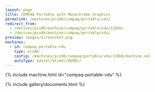 ```yaml
---
layout: page
title: COMPAQ Portable with Monochrome Graphics
permalink: /machines/pcx86/compaq/portable/vdu/
redirect_from:
  - /devices/pcx86/machine/compaq/portable/vdu/128kb/
  - /devices/pcx86/machine/compaq/portable/vdu/
preview: images/screenshot.png
machines:
  - id: compaq-portable-vdu
    type: pcx86
    config: /machines/pcx86/compaq/portable/vdu/128kb/machine.xml
    autoType: $date\r$time\rDEMO\r
---
```


{% include machine.html id="compaq-portable-vdu" %}

{% include gallery/documents.html %}
